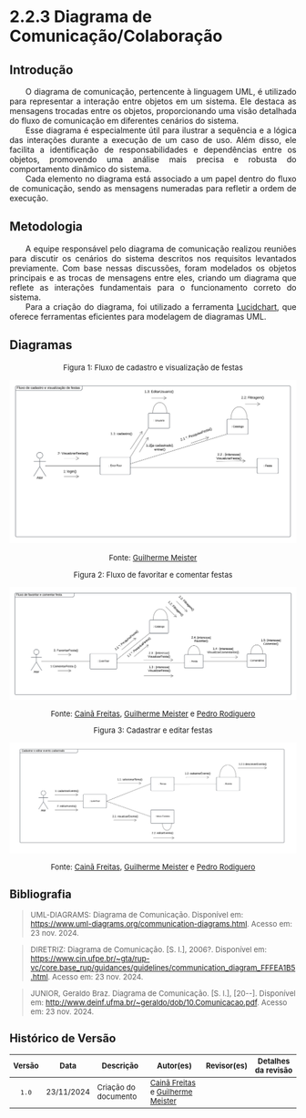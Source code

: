 # 2.2.3 Diagrama de Comunicação/Colaboração

## Introdução

<p align="justify">&emsp;&emsp;O diagrama de comunicação, pertencente à linguagem UML, é utilizado para representar a interação entre objetos em um sistema. Ele destaca as mensagens trocadas entre os objetos, proporcionando uma visão detalhada do fluxo de comunicação em diferentes cenários do sistema.<br>
&emsp;&emsp;Esse diagrama é especialmente útil para ilustrar a sequência e a lógica das interações durante a execução de um caso de uso. Além disso, ele facilita a identificação de responsabilidades e dependências entre os objetos, promovendo uma análise mais precisa e robusta do comportamento dinâmico do sistema.<br>
&emsp;&emsp;Cada elemento no diagrama está associado a um papel dentro do fluxo de comunicação, sendo as mensagens numeradas para refletir a ordem de execução.</p>

## Metodologia

<p align="justify">&emsp;&emsp;A equipe responsável pelo diagrama de comunicação realizou reuniões para discutir os cenários do sistema descritos nos requisitos levantados previamente. Com base nessas discussões, foram modelados os objetos principais e as trocas de mensagens entre eles, criando um diagrama que reflete as interações fundamentais para o funcionamento correto do sistema.<br>
&emsp;&emsp;Para a criação do diagrama, foi utilizado a ferramenta <a href="https://www.lucidchart.com/" target="blank">Lucidchart</a>, que oferece ferramentas eficientes para modelagem de diagramas UML.</p>

## Diagramas

<font size="2"><p style="text-align: center">Figura 1: Fluxo de cadastro e visualização de festas</p></font>

<center>

![Diagrama de Comunicação 1](../assets/diagrama-de-comunicacao/Diagrama_de_Comunicacao_1.png)

</center>


<font size="2"><p style="text-align: center">Fonte: [Guilherme Meister](https://github.com/gmeister18)

<font size="2"><p style="text-align: center">Figura 2: Fluxo de favoritar e comentar festas</p></font>

<center>

![Diagrama de Comunicação 2](../assets/diagrama-de-comunicacao/Diagrama_de_Comunicacao_2.png)

</center>


<font size="2"><p style="text-align: center">Fonte: [Cainã Freitas](https://github.com/freitasc), [Guilherme Meister](https://github.com/gmeister18) e [Pedro Rodiguero](https://github.com/pedro-rodiguero)

<font size="2"><p style="text-align: center">Figura 3: Cadastrar e editar festas</p></font>

<center>

![Diagrama de Comunicação 3](../assets/diagrama-de-comunicacao/Diagrama_de_Comunicacao_3.png)

</center>


<font size="2"><p style="text-align: center">Fonte: [Cainã Freitas](https://github.com/freitasc), [Guilherme Meister](https://github.com/gmeister18) e [Pedro Rodiguero](https://github.com/pedro-rodiguero)

## Bibliografia

> UML-DIAGRAMS: Diagrama de Comunicação. Disponível em: https://www.uml-diagrams.org/communication-diagrams.html. Acesso em: 23 nov. 2024.

> DIRETRIZ: Diagrama de Comunicação. [S. l.], 2006?. Disponível em: https://www.cin.ufpe.br/~gta/rup-vc/core.base_rup/guidances/guidelines/communication_diagram_FFFEA1B5.html. Acesso em: 23 nov. 2024.

> JUNIOR, Geraldo Braz. Diagrama de Comunicação. [S. l.], [20--]. Disponível em: http://www.deinf.ufma.br/~geraldo/dob/10.Comunicacao.pdf. Acesso em: 23 nov. 2024.

## Histórico de Versão

| Versão | Data | Descrição | Autor(es) | Revisor(es) | Detalhes da revisão |
| :----: | :--: | --------- | ----------- | ------ | :---: |
|`1.0`| 23/11/2024 | Criação do documento| [Cainã Freitas][CainaGH] e [Guilherme Meister][GuilhermeGH] | | |

[AnaGH]: https://github.com/analufernanndess
[CainaGH]: https://github.com/freitasc
[ClaudioGH]: https://github.com/claudiohsc
[EliasGH]: https://github.com/EliasOliver21
[GuilhermeGH]: https://github.com/gmeister18
[JoelGH]: https://github.com/JoelSRangel
[KathlynGH]: https://github.com/klmurussi
[PabloGH]: https://github.com/pabloheika
[PedroGH]: https://github.com/pedro-rodiguero
[PedroPGH]: https://github.com/Pedrin0030
[PedroGH]: https://github.com/pabloheika
[SamuelGH]: https://github.com/samuelalvess
[TalesGH]: https://github.com/TalesRG
